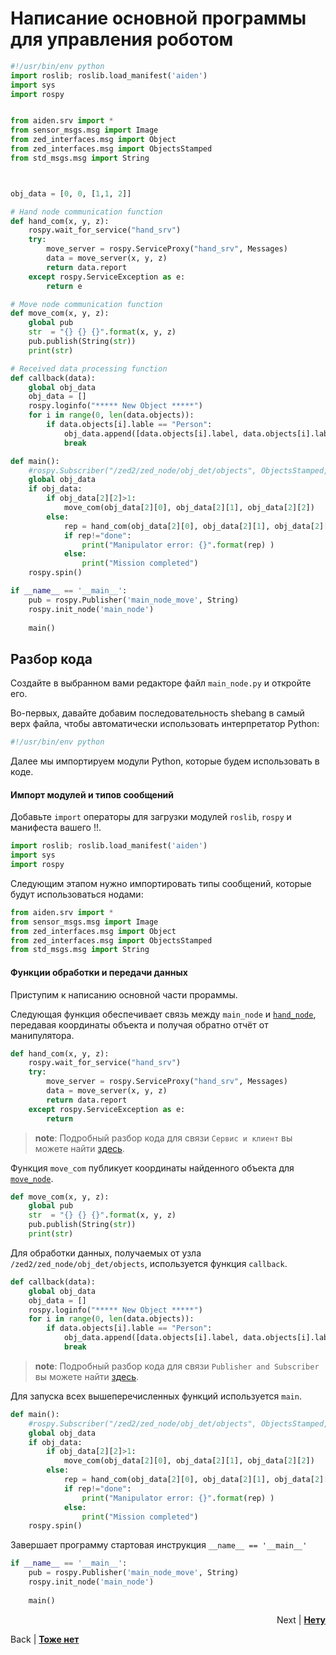 # Написание основной программы для управления роботом

``` python
#!/usr/bin/env python
import roslib; roslib.load_manifest('aiden')
import sys
import rospy


from aiden.srv import *
from sensor_msgs.msg import Image
from zed_interfaces.msg import Object
from zed_interfaces.msg import ObjectsStamped
from std_msgs.msg import String



obj_data = [0, 0, [1,1, 2]]

# Hand node communication function
def hand_com(x, y, z):
	rospy.wait_for_service("hand_srv")
	try: 
		move_server = rospy.ServiceProxy("hand_srv", Messages)
		data = move_server(x, y, z)
		return data.report
	except rospy.ServiceException as e:
		return e

# Move node communication function
def move_com(x, y, z):
	global pub
	str  = "{} {} {}".format(x, y, z)
	pub.publish(String(str))
	print(str)

# Received data processing function
def callback(data):
	global obj_data
	obj_data = []
	rospy.loginfo("***** New Object *****")
	for i in range(0, len(data.objects)):
		if data.objects[i].lable == "Person":
			obj_data.append([data.objects[i].label, data.objects[i].label_id, [data.objects[i].position[0], data.objects[i].position[1], data.objects[i].position[2]], data.objects[i].confidence, data.objects[i].tracking_state ])
			break

def main():
	#rospy.Subscriber("/zed2/zed_node/obj_det/objects", ObjectsStamped, callback)
	global obj_data
	if obj_data:
		if obj_data[2][2]>1:
			move_com(obj_data[2][0], obj_data[2][1], obj_data[2][2])
		else:
			rep = hand_com(obj_data[2][0], obj_data[2][1], obj_data[2][2])
			if rep!="done":
				print("Manipulator error: {}".format(rep) )
			else:
				print("Mission completed")
	rospy.spin()

if __name__ == '__main__':
	pub = rospy.Publisher('main_node_move', String)
	rospy.init_node('main_node')
	
	main()
```

## Разбор кода

Создайте в выбранном вами редакторе файл `main_node.py` и откройте его.

Во-первых, давайте добавим последовательность shebang в самый верх файла, чтобы автоматически использовать интерпретатор Python:
``` python
#!/usr/bin/env python
```
Далее мы импортируем модули Python, которые будем использовать в коде.

#### Импорт модулей и типов сообщений

Добавьте `import` операторы для загрузки модулей `roslib`, `rospy` и манифеста вашего !!.

``` python
import roslib; roslib.load_manifest('aiden')
import sys
import rospy
```

Следующим этапом нужно импортировать типы сообщений, которые будут использоваться нодами:

``` python
from aiden.srv import *
from sensor_msgs.msg import Image
from zed_interfaces.msg import Object
from zed_interfaces.msg import ObjectsStamped
from std_msgs.msg import String
```

#### Функции обработки и передачи данных 
Приступим к написанию основной части прораммы.

Следующая функция обеспечивает связь между `main_node` и [`hand_node`](https://github.com/mook003/Triados/blob/main/code/nodes/hand_node.py), передавая координаты объекта и получая обратно отчёт от манипулятора.
``` python
def hand_com(x, y, z):
	rospy.wait_for_service("hand_srv")
	try: 
		move_server = rospy.ServiceProxy("hand_srv", Messages)
		data = move_server(x, y, z)
		return data.report
	except rospy.ServiceException as e:
		return 
```

> **note**: Подробный разбор кода для связи `Сервис и клиент` вы можете найти [здесь](https://vk.com/video519133527_456239749).

Функция `move_com` публикует координаты найденного объекта для [`move_node`](https://github.com/mook003/Triados/blob/main/code/nodes/move_node.py).

``` python
def move_com(x, y, z):
	global pub
	str  = "{} {} {}".format(x, y, z)
	pub.publish(String(str))
	print(str)
```

Для обработки данных, получаемых от узла `/zed2/zed_node/obj_det/objects`, используется функция `callback`.

``` python
def callback(data):
	global obj_data
	obj_data = []
	rospy.loginfo("***** New Object *****")
	for i in range(0, len(data.objects)):
		if data.objects[i].lable == "Person":
			obj_data.append([data.objects[i].label, data.objects[i].label_id, [data.objects[i].position[0], data.objects[i].position[1], data.objects[i].position[2]], data.objects[i].confidence, data.objects[i].tracking_state ])
			break
```
> **note**: Подробный разбор кода для связи `Publisher and Subscriber` вы можете найти [здесь](https://vk.com/video519133527_456239749).

Для запуска всех вышеперечисленных функций используется `main`.
``` python
def main():
	#rospy.Subscriber("/zed2/zed_node/obj_det/objects", ObjectsStamped, callback)
	global obj_data
	if obj_data:
		if obj_data[2][2]>1:
			move_com(obj_data[2][0], obj_data[2][1], obj_data[2][2])
		else:
			rep = hand_com(obj_data[2][0], obj_data[2][1], obj_data[2][2])
			if rep!="done":
				print("Manipulator error: {}".format(rep) )
			else:
				print("Mission completed")
	rospy.spin()
```

Завершает программу стартовая инструкция `__name__ == '__main__'`
``` python
if __name__ == '__main__':
	pub = rospy.Publisher('main_node_move', String)
	rospy.init_node('main_node')
	
	main()
```

<p align="right">Next | <b><a href="https://sun9-15.userapi.com/impf/g5KybyOVu0pAzhV7h4-dPafh0Bc4Kmm30di2ow/1IFNcUS2k2Q.jpg?size=943x591&quality=95&sign=be07ed0177c1f8514970c5dcb72d659a&type=album">Нету</a></b>
<br/></p>
Back | <b><a href="https://sun9-15.userapi.com/impf/g5KybyOVu0pAzhV7h4-dPafh0Bc4Kmm30di2ow/1IFNcUS2k2Q.jpg?size=943x591&quality=95&sign=be07ed0177c1f8514970c5dcb72d659a&type=album">Тоже нет</a></b>
